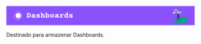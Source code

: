 <p align="left">
  <img src="https://github.com/srtajoy/srtajoy/raw/main/assets/git-dashboards.gif" alt="dashboards">
</p>

Destinado para armazenar Dashboards.
